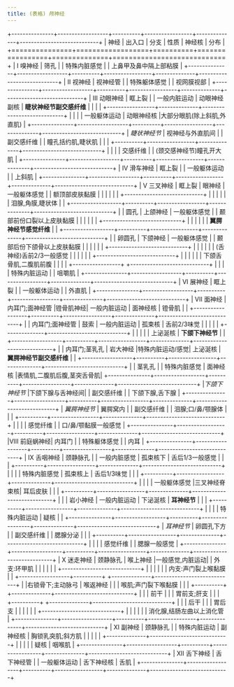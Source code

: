 ```yaml
---
title: (表格) 颅神经
---
```


+---------------+------------------+----------+-----------------+--------------+----------------------------+
|     神经      |      出入口      |   分支   |      性质       |    神经核    |            分布            |
+===============+==================+==========+=================+==============+============================+
|   I 嗅神经    |       筛孔       |          |  特殊内脏感觉   |              |   上鼻甲及鼻中隔上部粘膜   |
+---------------+------------------+----------+-----------------+--------------+----------------------------+
|   II 视神经   |     视神经管     |          |  特殊躯体感觉   |              |         视网膜视部         |
+---------------+------------------+----------+-----------------+--------------+----------------------------+
| III 动眼神经  |      眶上裂      |          |  一般内脏运动   | 动眼神经副核 |  **睫状神经节副交感纤维**  |
|               |                  |          +-----------------+--------------+----------------------------+
|               |                  |          |  一般躯体运动   |  动眼神经核  |大部分眼肌(除上斜肌,外直肌) |
+---------------+------------------+----------+-----------------+--------------+----------------------------+
| *睫状神经节*  | 视神经与外直肌间 |          |   副交感纤维    |              |     瞳孔括约肌,睫状肌      |
|               |                  +----------+-----------------+--------------+----------------------------+
|               |                  |          |    交感纤维     |              |  (颈交感神经节)瞳孔开大肌  |
+---------------+------------------+----------+-----------------+--------------+----------------------------+
|  IV 滑车神经  |      眶上裂      |          |  一般躯体运动   |              |           上斜肌           |
+---------------+------------------+----------+-----------------+--------------+----------------------------+
|  V 三叉神经   |      眶上裂      |  眼神经  |  一般躯体感觉   |              |       额顶部皮肤黏膜       |
|               |                  |          |                 |              +----------------------------+
|               |                  |          |                 |              |      泪腺,角膜,睫状体      |
|               +------------------+----------+-----------------+--------------+----------------------------+
|               |       圆孔       | 上颌神经 |  一般躯体感觉   |              |  颞部前份口裂以上皮肤黏膜  |
|               |                  |          |                 |              +----------------------------+
|               |                  |          |                 |              |   **翼腭神经节感觉纤维**   |
|               +------------------+----------+-----------------+--------------+----------------------------+
|               |      卵圆孔      | 下颌神经 |  一般躯体感觉   |              | 颞部后份下颌骨以上皮肤黏膜 |
|               |                  |          |                 |              +----------------------------+
|               |                  |          |                 |              |  (舌神经)舌前2/3一般感觉   |
|               |                  |          |                 |              +----------------------------+
|               |                  |          |                 |              |   下颌舌骨肌,二腹肌前腹    |
|               |                  |          +-----------------+              +----------------------------+
|               |                  |          |  特殊内脏运动   |              |           咀嚼肌           |
+---------------+------------------+----------+-----------------+--------------+----------------------------+
|   VI 展神经   |      眶上裂      |          |  一般躯体运动   |              |           外直肌           |
+---------------+------------------+----------+-----------------+--------------+----------------------------+
|  VII 面神经   | 内耳门;面神经管  |镫骨肌神经|  一般内脏运动   |   面神经核   |           镫骨肌           |
|               +------------------+----------+-----------------+--------------+----------------------------+
|               | 内耳门;面神经管  |   鼓索   |  一般内脏运动   |    孤束核    |        舌前2/3味觉         |
|               |                  |          |                 +--------------+----------------------------+
|               |                  |          |                 |   上泌涎核   |      **下颌下神经节**      |
|               +------------------+----------+-----------------+--------------+----------------------------+
|               |  内耳门;茎乳孔   | 岩大神经 |特殊内脏运动/感觉|   上泌涎核   |  **翼腭神经节副交感纤维**  |
|               +------------------+----------+-----------------+--------------+----------------------------+
|               |      茎乳孔      |          |  特殊内脏感觉   |   面神经核   |表情肌,二腹肌后腹,茎突舌骨肌|
+---------------+------------------+----------+-----------------+--------------+----------------------------+
|*下颌下神经节* |下颌下腺与舌神经间|          |   副交感纤维    |              |      下颌下腺,舌下腺       |
+---------------+------------------+----------+-----------------+--------------+----------------------------+
| *翼腭神经节*  |     翼腭窝内     |          |   副交感纤维    |              |     泪腺;口/鼻/颚腺体      |
|               |                  +----------+-----------------+--------------+----------------------------+
|               |                  |          |    感觉纤维     |              |    口/鼻/颚黏膜一般感觉    |
+---------------+------------------+----------+-----------------+--------------+----------------------------+
|VIII 前庭蜗神经|      内耳门      |          |  特殊躯体感觉   |              |            内耳            |
+---------------+------------------+----------+-----------------+--------------+----------------------------+
|  IX 舌咽神经  |     颈静脉孔     |          |  一般内脏感觉   |   孤束核下   |      舌后1/3一般感觉       |
|               |                  +----------+-----------------+--------------+----------------------------+
|               |                  |          |  特殊内脏感觉   |   孤束核上   |        舌后1/3味觉         |
|               |                  +----------+-----------------+--------------+----------------------------+
|               |                  |          |  一般躯体感觉   |三叉神经脊束核|          耳后皮肤          |
|               |                  +----------+-----------------+--------------+----------------------------+
|               |                  | 岩小神经 |  一般内脏运动   |   下泌涎核   |        **耳神经节**        |
|               |                  +----------+-----------------+--------------+----------------------------+
|               |                  |          |  特殊内脏运动   |     疑核     |                            |
+---------------+------------------+----------+-----------------+--------------+----------------------------+
|  *耳神经节*   |    卵圆孔下方    |          |   副交感纤维    |              |          腮腺分泌          |
|               |                  +----------+-----------------+--------------+----------------------------+
|               |                  |          |    感觉纤维     |              |        腮腺一般感觉        |
+---------------+------------------+----------+-----------------+--------------+----------------------------+
|  X 迷走神经   |     颈静脉孔     | 喉上神经 |一般感觉,内脏运动|              |        外支:环甲肌         |
|               |                  |          |                 |              +----------------------------+
|               |                  |          |                 |              |    内支:声门裂上喉黏膜     |
|               +------------------+----------+                 +--------------+----------------------------+
|               |右锁骨下;主动脉弓 | 喉返神经 |                 |              |    喉肌;声门裂下喉黏膜     |
|               |                  +----------+                 +--------------+----------------------------+
|               |                  |   前干   |                 |              |        胃前支;肝支         |
|               |                  +----------+                 +--------------+----------------------------+
|               |                  |   后干   |                 |              |           胃后支           |
|               |                  |          |                 |              +----------------------------+
|               |                  |          |                 |              | 消化腺,结肠左曲以上消化管  |
+---------------+------------------+----------+-----------------+--------------+----------------------------+
|   XI 副神经   |     颈静脉孔     |          |  特殊内脏运动   |   副神经核   |     胸锁乳突肌;斜方肌      |
|               |                  |          |                 +--------------+----------------------------+
|               |                  |          |                 |     疑核     |           咽喉肌           |
+---------------+------------------+----------+-----------------+--------------+----------------------------+
| XII 舌下神经  |    舌下神经管    |          |  一般躯体运动   |  舌下神经核  |            舌肌            |
+---------------+------------------+----------+-----------------+--------------+----------------------------+
